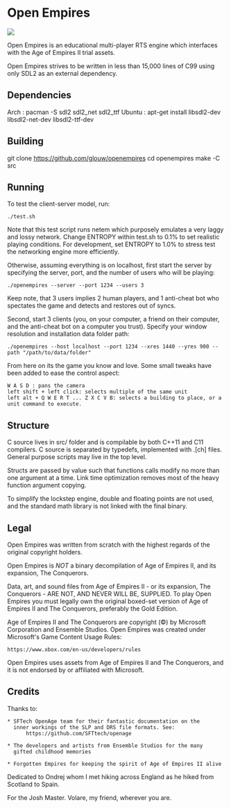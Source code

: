 # Open Empires

![](https://user-images.githubusercontent.com/7000616/76479321-9ef9c700-63c8-11ea-9353-a7dafa29ea0a.png)

Open Empires is an educational multi-player RTS engine which interfaces
with the Age of Empires II trial assets.

Open Empires strives to be written in less than 15,000 lines of C99 using only
SDL2 as an external dependency.

## Dependencies

Arch   : pacman -S sdl2 sdl2_net sdl2_ttf
Ubuntu : apt-get install libsdl2-dev libsdl2-net-dev libsdl2-ttf-dev

## Building

git clone https://github.com/glouw/openempires
cd openempires
make -C src

## Running

To test the client-server model, run:

    ./test.sh

Note that this test script runs netem which purposely emulates a
very laggy and lossy network. Change ENTROPY within test.sh to 0.1%
to set realistic playing conditions. For development,
set ENTROPY to 1.0% to stress test the networking engine more efficiently.

Otherwise, assuming everything is on localhost, first start the server
by specifying the server, port, and the number of users who will be playing:

    ./openempires --server --port 1234 --users 3

Keep note, that 3 users implies 2 human players, and 1 anti-cheat bot
who spectates the game and detects and restores out of syncs.

Second, start 3 clients (you, on your computer, a friend on their computer,
and the anti-cheat bot on a computer you trust). Specify your window resolution
and installation data folder path:

    ./openempires --host localhost --port 1234 --xres 1440 --yres 900 --path "/path/to/data/folder"

From here on its the game you know and love. Some small tweaks have been added
to ease the control aspect:

    W A S D : pans the camera
    left shift + left click: selects multiple of the same unit
    left alt + Q W E R T ... Z X C V B: selects a building to place, or a unit command to execute.

## Structure

C source lives in src/ folder and is compilable by both C++11 and C11
compilers. C source is separated by typedefs, implemented with .[ch]
files. General purpose scripts may live in the top level.

Structs are passed by value such that functions calls modify no more than
one argument at a time. Link time optimization removes most of the heavy
function argument copying.

To simplify the lockstep engine, double and floating points are not used,
and the standard math library is not linked with the final binary.

## Legal

Open Empires was written from scratch with the highest regards of the
original copyright holders.

Open Empires is *NOT* a binary decompilation of Age of Empires II,
and its expansion, The Conquerors.

Data, art, and sound files from Age of Empires II - or its expansion,
The Conquerors - ARE NOT, AND NEVER WILL BE, SUPPLIED.
To play Open Empires you must legally own the original boxed-set
version of Age of Empires II and The Conquerors, preferably the
Gold Edition.

Age of Empires II and The Conquerors are copyright (©) by Microsoft
Corporation and Ensemble Studios.
Open Empires was created under Microsoft's Game Content Usage Rules:

    https://www.xbox.com/en-us/developers/rules

Open Empires uses assets from Age of Empires II and The Conquerors,
and it is not endorsed by or affiliated with Microsoft.

## Credits

Thanks to:

    * SFTech OpenAge team for their fantastic documentation on the
      inner workings of the SLP and DRS file formats. See:
          https://github.com/SFTtech/openage

    * The developers and artists from Ensemble Studios for the many
      gifted childhood memories

    * Forgotten Empires for keeping the spirit of Age of Empires II alive

Dedicated to Ondrej whom I met hiking across England as he hiked from
Scotland to Spain.

For the Josh Master. Volare, my friend, wherever you are.
